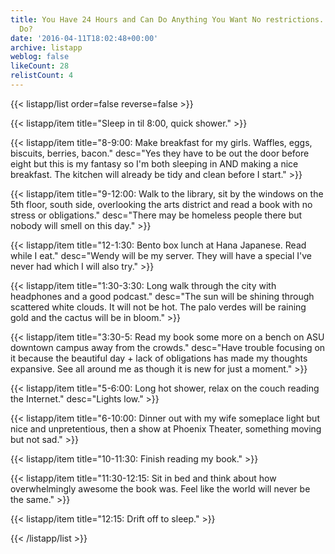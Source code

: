 ```yaml
---
title: You Have 24 Hours and Can Do Anything You Want No restrictions...what Do You
  Do?
date: '2016-04-11T18:02:48+00:00'
archive: listapp
weblog: false
likeCount: 28
relistCount: 4
---
```



{{< listapp/list order=false reverse=false >}}

   {{< listapp/item title="Sleep in til 8:00, quick shower." >}}

   {{< listapp/item title="8-9:00: Make breakfast for my girls. Waffles, eggs, biscuits, berries, bacon."
      desc="Yes they have to be out the door before eight but this is my fantasy so I'm both sleeping in AND making a nice breakfast. The kitchen will already be tidy and clean before I start." >}}

   {{< listapp/item title="9-12:00: Walk to the library, sit by the windows on the 5th floor, south side, overlooking the arts district and read a book with no stress or obligations."
      desc="There may be homeless people there but nobody will smell on this day." >}}

   {{< listapp/item title="12-1:30: Bento box lunch at Hana Japanese. Read while I eat."
      desc="Wendy will be my server. They will have a special I've never had which I will also try." >}}

   {{< listapp/item title="1:30-3:30: Long walk through the city with headphones and a good podcast."
      desc="The sun will be shining through scattered white clouds. It will not be hot. The palo verdes will be raining gold and the cactus will be in bloom." >}}

   {{< listapp/item title="3:30-5: Read my book some more on a bench on ASU downtown campus away from the crowds."
      desc="Have trouble focusing on it because the beautiful day + lack of obligations has made my thoughts expansive. See all around me as though it is new for just a moment." >}}

   {{< listapp/item title="5-6:00: Long hot shower, relax on the couch reading the Internet."
      desc="Lights low." >}}

   {{< listapp/item title="6-10:00: Dinner out with my wife someplace light but nice and unpretentious, then a show at Phoenix Theater, something moving but not sad." >}}

   {{< listapp/item title="10-11:30: Finish reading my book." >}}

   {{< listapp/item title="11:30-12:15: Sit in bed and think about how overwhelmingly awesome the book was. Feel like the world will never be the same." >}}

   {{< listapp/item title="12:15: Drift off to sleep." >}}

{{< /listapp/list >}}
